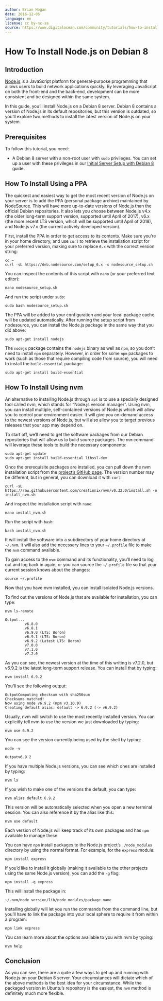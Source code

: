 ```yaml
---
author: Brian Hogan
date: 2016-12-06
language: en
license: cc by-nc-sa
source: https://www.digitalocean.com/community/tutorials/how-to-install-node-js-on-debian-8
---
```


# How To Install Node.js on Debian 8

## Introduction

[Node.js](https://nodejs.org/) is a JavaScript platform for general-purpose programming that allows users to build network applications quickly. By leveraging JavaScript on both the front-end and the back-end, development can be more consistent and be designed within the same system.

In this guide, you’ll install Node.js on a Debian 8 server. Debian 8 contains a version of Node.js in its default repositories, but this version is outdated, so you’ll explore two methods to install the latest version of Node.js on your system.

## Prerequisites

To follow this tutorial, you need:

- A Debian 8 server with a non-root user with `sudo` privileges. You can set up a user with these privileges in our [Initial Server Setup with Debian 8](initial-server-setup-with-debian-8) guide.

## How To Install Using a PPA

The quickest and easiest way to get the most recent version of Node.js on your server is to add the PPA (personal package archive) maintained by NodeSource. This will have more up-to-date versions of Node.js than the official Debian repositories. It also lets you choose between Node.js v4.x (the older long-term support version, supported until April of 2017), v6.x (the more recent LTS version, which will be supported until April of 2018), and Node.js v7.x (the current actively developed version).

First, install the PPA in order to get access to its contents. Make sure you’re in your home directory, and use `curl` to retrieve the installation script for your preferred version, making sure to replace `6.x` with the correct version string:

    cd ~
    curl -sL https://deb.nodesource.com/setup_6.x -o nodesource_setup.sh

You can inspect the contents of this script with `nano` (or your preferred text editor):

    nano nodesource_setup.sh

And run the script under `sudo`:

    sudo bash nodesource_setup.sh

The PPA will be added to your configuration and your local package cache will be updated automatically. After running the setup script from nodesource, you can install the Node.js package in the same way that you did above:

    sudo apt-get install nodejs

The `nodejs` package contains the `nodejs` binary as well as `npm`, so you don’t need to install `npm` separately. However, in order for some `npm` packages to work (such as those that require compiling code from source), you will need to install the `build-essential` package:

    sudo apt-get install build-essential

## How To Install Using nvm

An alternative to installing Node.js through `apt` is to use a specially designed tool called nvm, which stands for “Node.js version manager”. Using nvm, you can install multiple, self-contained versions of Node.js which will allow you to control your environment easier. It will give you on-demand access to the newest versions of Node.js, but will also allow you to target previous releases that your app may depend on.

To start off, we’ll need to get the software packages from our Debian repositories that will allow us to build source packages. The `nvm` command will leverage these tools to build the necessary components:

    sudo apt-get update
    sudo apt-get install build-essential libssl-dev

Once the prerequisite packages are installed, you can pull down the nvm installation script from the [project’s GitHub page](https://github.com/creationix/nvm). The version number may be different, but in general, you can download it with `curl`:

    curl -sL https://raw.githubusercontent.com/creationix/nvm/v0.32.0/install.sh -o install_nvm.sh

And inspect the installation script with `nano`:

    nano install_nvm.sh

Run the script with `bash`:

    bash install_nvm.sh

It will install the software into a subdirectory of your home directory at `~/.nvm`. It will also add the necessary lines to your `~/.profile` file to make the `nvm` command available.

To gain access to the `nvm` command and its functionality, you’ll need to log out and log back in again, or you can source the `~/.profile` file so that your current session knows about the changes:

    source ~/.profile

Now that you have nvm installed, you can install isolated Node.js versions.

To find out the versions of Node.js that are available for installation, you can type:

    nvm ls-remote

    Output...
             v6.8.0
             v6.8.1
             v6.9.0 (LTS: Boron)
             v6.9.1 (LTS: Boron)
             v6.9.2 (Latest LTS: Boron)
             v7.0.0
             v7.1.0
             v7.2.0

As you can see, the newest version at the time of this writing is v7.2.0, but v6.9.2 is the latest long-term support release. You can install that by typing:

    nvm install 6.9.2

You’ll see the following output:

    OutputComputing checksum with sha256sum
    Checksums matched!
    Now using node v6.9.2 (npm v3.10.9)
    Creating default alias: default -> 6.9.2 (-> v6.9.2)

Usually, nvm will switch to use the most recently installed version. You can explicitly tell nvm to use the version we just downloaded by typing:

    nvm use 6.9.2

You can see the version currently being used by the shell by typing:

    node -v

    Outputv6.9.2

If you have multiple Node.js versions, you can see which ones are installed by typing:

    nvm ls

If you wish to make one of the versions the default, you can type:

    nvm alias default 6.9.2

This version will be automatically selected when you open a new terminal session. You can also reference it by the alias like this:

    nvm use default

Each version of Node.js will keep track of its own packages and has `npm` available to manage these.

You can have `npm` install packages to the Node.js project’s `./node_modules` directory by using the normal format. For example, for the `express` module:

    npm install express

If you’d like to install it globally (making it available to the other projects using the same Node.js version), you can add the `-g` flag:

    npm install -g express

This will install the package in:

    ~/.nvm/node_version/lib/node_modules/package_name

Installing globally will let you run the commands from the command line, but you’ll have to link the package into your local sphere to require it from within a program:

    npm link express

You can learn more about the options available to you with nvm by typing:

    nvm help

## Conclusion

As you can see, there are a quite a few ways to get up and running with Node.js on your Debian 8 server. Your circumstances will dictate which of the above methods is the best idea for your circumstance. While the packaged version in Ubuntu’s repository is the easiest, the `nvm` method is definitely much more flexible.
